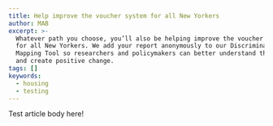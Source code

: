 ```yaml
---
title: Help improve the voucher system for all New Yorkers
author: MAB
excerpt: >-
  Whatever path you choose, you’ll also be helping improve the voucher system
  for all New Yorkers. We add your report anonymously to our Discrimination
  Mapping Tool so researchers and policymakers can better understand the issue
  and create positive change.
tags: []
keywords:
  - housing
  - testing
---
```


Test article body here!

